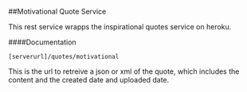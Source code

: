 ##Motivational Quote Service

This rest service wrapps the inspirational quotes service on heroku.

####Documentation

 ```[serverurl]/quotes/motivational```

This is the url to retreive a json or xml of the quote, which includes the content and the created date and uploaded date.

